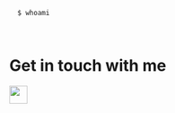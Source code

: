 
```bash
  $ whoami
  
   
  ```
<h1>Get in touch with me</h1>
<img src="https://edent.github.io/SuperTinyIcons/images/svg/instagram.svg" width="32" />
